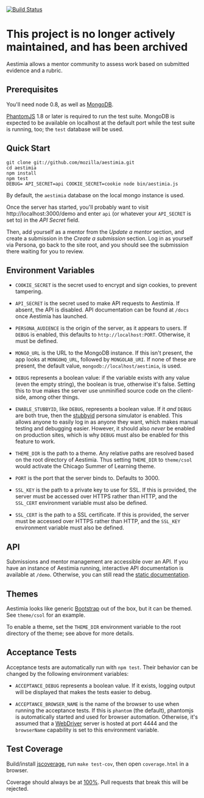 [![Build Status](https://travis-ci.org/mozilla/aestimia.png)](https://travis-ci.org/mozilla/aestimia)

# This project is no longer actively maintained, and has been archived

Aestimia allows a mentor community to assess work based on submitted
evidence and a rubric.

## Prerequisites

You'll need node 0.8, as well as [MongoDB][].

[PhantomJS][] 1.8 or later is required to run the test suite. MongoDB is
expected to be available on localhost at the default port while the test
suite is running, too; the `test` database will be used.

## Quick Start

    git clone git://github.com/mozilla/aestimia.git
    cd aestimia
    npm install
    npm test
    DEBUG= API_SECRET=api COOKIE_SECRET=cookie node bin/aestimia.js

By default, the `aestimia` database on the local mongo instance is used.

Once the server has started, you'll probably want to visit
http://localhost:3000/demo and enter `api` (or whatever your `API_SECRET`
is set to) in the *API Secret* field.

Then, add yourself as a mentor from the *Update a mentor* section, and
create a submission in the *Create a submission* section. Log in as
yourself via Persona, go back to the site root, and you should see
the submission there waiting for you to review.

## Environment Variables

* `COOKIE_SECRET` is the secret used to encrypt and sign cookies,
  to prevent tampering.

* `API_SECRET` is the secret used to make API requests to
  Aestimia. If absent, the API is disabled. API documentation
  can be found at `/docs` once Aestimia has launched.

* `PERSONA_AUDIENCE` is the origin of the server, as it appears
  to users. If `DEBUG` is enabled, this defaults to
  `http://localhost:PORT`. Otherwise, it must be defined.

* `MONGO_URL` is the URL to the MongoDB instance. If this isn't
  present, the app looks at `MONGOHQ_URL`, followed by
  `MONGOLAB_URI`. If none of these are present, the default value,
  `mongodb://localhost/aestimia`, is used.

* `DEBUG` represents a boolean value: if the variable exists
  with any value (even the empty string), the boolean is true,
  otherwise it's false. Setting this to true makes the server
  use unminified source code on the client-side, among other
  things.

* `ENABLE_STUBBYID`, like `DEBUG`, represents a boolean value.
  If it *and* `DEBUG` are both true, then the [stubbyid][] persona
  simulator is enabled. This allows anyone to easily log in as
  anyone they want, which makes manual testing and debugging easier.
  However, it should also *never* be enabled on production sites,
  which is why `DEBUG` must also be enabled for this feature to work.

* `THEME_DIR` is the path to a theme. Any relative paths are resolved
  based on the root directory of Aestimia. Thus setting
  `THEME_DIR` to `theme/csol` would activate the Chicago Summer of
  Learning theme.

* `PORT` is the port that the server binds to. Defaults to 3000.

* `SSL_KEY` is the path to a private key to use for SSL. If this
  is provided, the server must be accessed over HTTPS rather
  than HTTP, and the `SSL_CERT` environment variable must also
  be defined.

* `SSL_CERT` is the path to a SSL certificate. If this
  is provided, the server must be accessed over HTTPS rather
  than HTTP, and the `SSL_KEY` environment variable must also
  be defined.

## API

Submissions and mentor management are accessible over an API.
If you have an instance of Aestimia running, interactive API
documentation is available at `/demo`. Otherwise, you can still
read the [static documentation][].

## Themes

Aestimia looks like generic [Bootstrap][] out of the box, but it
can be themed. See `theme/csol` for an example.

To enable a theme, set the `THEME_DIR` environment variable to
the root directory of the theme; see above for more details.

## Acceptance Tests

Acceptance tests are automatically run with `npm test`. Their behavior
can be changed by the following environment variables:

* `ACCEPTANCE_DEBUG` represents a boolean value. If it exists, logging
  output will be displayed that makes the tests easier to debug.

* `ACCEPTANCE_BROWSER_NAME` is the name of the browser to use when
  running the acceptance tests. If this is `phantom` (the default), phantomjs
  is automatically started and used for browser automation. Otherwise, it's
  assumed that a [WebDriver][] server is hosted at port 4444 and the
  `browserName` capability is set to this environment variable.

## Test Coverage

Build/install [jscoverage][], run `make test-cov`, then open
`coverage.html` in a browser.

Coverage should always be at [100%][]. Pull requests that break this will
be rejected.

  [stubbyid]: http://toolness.github.io/stubbyid/
  [static documentation]: http://mozilla.github.io/aestimia/
  [Bootstrap]: http://twitter.github.io/bootstrap/
  [MongoDB]: http://www.mongodb.org/
  [PhantomJS]: http://phantomjs.org/
  [bin/aestimia.js]: https://github.com/mozilla/aestimia/blob/master/bin/aestimia.js
  [jscoverage]: https://github.com/visionmedia/node-jscoverage
  [100%]: http://labs.toolness.com/temp/aestimia-coverage.html
  [WebDriver]: http://docs.seleniumhq.org/projects/webdriver/
